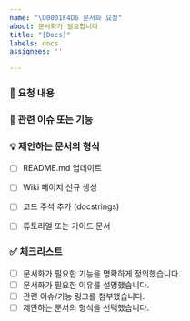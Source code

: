 ```yaml
---
name: "\U0001F4D6 문서화 요청"
about: 문서화가 필요합니다
title: "[Docs]"
labels: docs
assignees: ''

---
```


### 📝 요청 내용
<!---
문서화가 필요한 부분에 대한 구체적인 설명을 작성해주세요.
무엇에 대한 문서가 필요한지, 왜 필요한지 등 배경 정보를 포함하면 좋습니다.
--->

### 🔗 관련 이슈 또는 기능
<!---
이 문서화 요청과 관련된 기존 이슈나 기능이 있다면 링크를 첨부해주세요.
예: #123, #456
--->

### 💡 제안하는 문서의 형식
- [ ] README.md 업데이트
- [ ] Wiki 페이지 신규 생성
- [ ] 코드 주석 추가 (docstrings)
- [ ] 튜토리얼 또는 가이드 문서


### ✅ 체크리스트
- [ ] 문서화가 필요한 기능을 명확하게 정의했습니다.
- [ ] 문서화가 필요한 이유를 설명했습니다.
- [ ] 관련 이슈/기능 링크를 첨부했습니다.
- [ ] 제안하는 문서의 형식을 선택했습니다.
